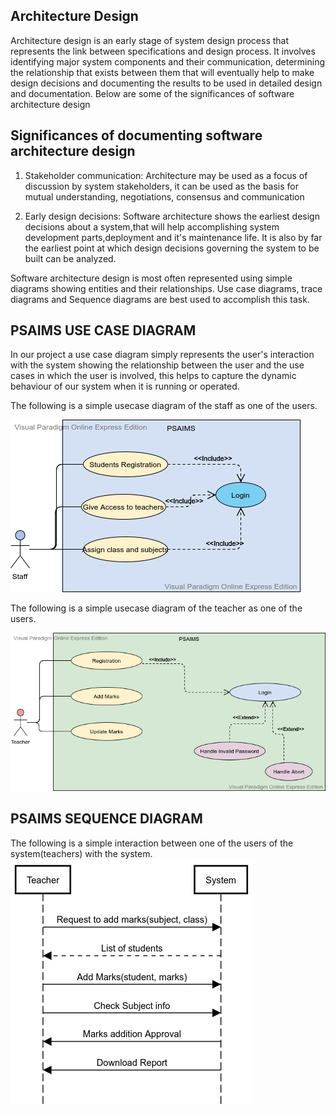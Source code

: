 ## Architecture Design

Architecture design is an early stage of system design process that represents the link between specifications and design process. It involves identifying major system components and their communication, determining the relationship that exists between them that will eventually help to make design decisions and documenting the results to be used in detailed design and documentation. Below are some of the significances of software architecture design

## Significances of documenting software architecture design

1. Stakeholder communication:
   Architecture may be used as a focus of discussion by system stakeholders, it can be used as the basis for mutual understanding, negotiations, consensus and communication

2. Early design decisions:
   Software architecture shows the earliest design decisions about a system,that will help accomplishing system development parts,deployment and it's maintenance life. It is also by far the earliest point at which design decisions governing the system to be built can be analyzed.

Software architecture design is most often represented using simple diagrams showing entities and their relationships. Use case diagrams, trace diagrams and Sequence diagrams are best used to accomplish this task.

## PSAIMS USE CASE DIAGRAM

In our project a use case diagram simply represents the user's interaction with the system showing the relationship between the user and the use cases in which the user is involved, this helps to capture the dynamic behaviour of our system when it is running or operated.

The following is a simple usecase diagram of the staff as one of the users.

![Staff](Staff.png)

The following is a simple usecase diagram of the teacher as one of the users.

![Teacher](Teacher.png)

<!-- ![useCasee](https://user-images.githubusercontent.com/57756117/104093270-8ed99f00-529a-11eb-805a-6a7106311ad2.png) -->

## PSAIMS SEQUENCE DIAGRAM

The following is a simple interaction between one of the users of the system(teachers) with the system.
![Sequence Diagram](SequencyDiagram.png)
